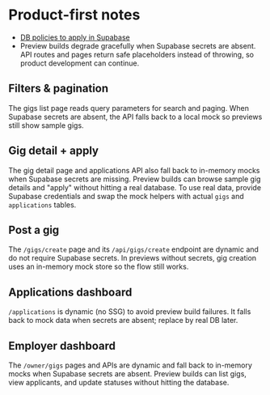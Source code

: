 # Product-first notes

- [DB policies to apply in Supabase](./rls.sql)
- Preview builds degrade gracefully when Supabase secrets are absent. API routes and pages return safe placeholders instead of throwing, so product development can continue.

## Filters & pagination
The gigs list page reads query parameters for search and paging. When Supabase secrets are absent, the API falls back to a local mock so previews still show sample gigs.

## Gig detail + apply
The gig detail page and applications API also fall back to in-memory mocks when
Supabase secrets are missing. Preview builds can browse sample gig details and
"apply" without hitting a real database. To use real data, provide Supabase
credentials and swap the mock helpers with actual `gigs` and `applications`
tables.

## Post a gig

The `/gigs/create` page and its `/api/gigs/create` endpoint are dynamic and do
not require Supabase secrets. In previews without secrets, gig creation uses an
in-memory mock store so the flow still works.

## Applications dashboard

`/applications` is dynamic (no SSG) to avoid preview build failures. It falls
back to mock data when secrets are absent; replace by real DB later.

## Employer dashboard

The `/owner/gigs` pages and APIs are dynamic and fall back to in-memory mocks
when Supabase secrets are absent. Preview builds can list gigs, view applicants,
and update statuses without hitting the database.
